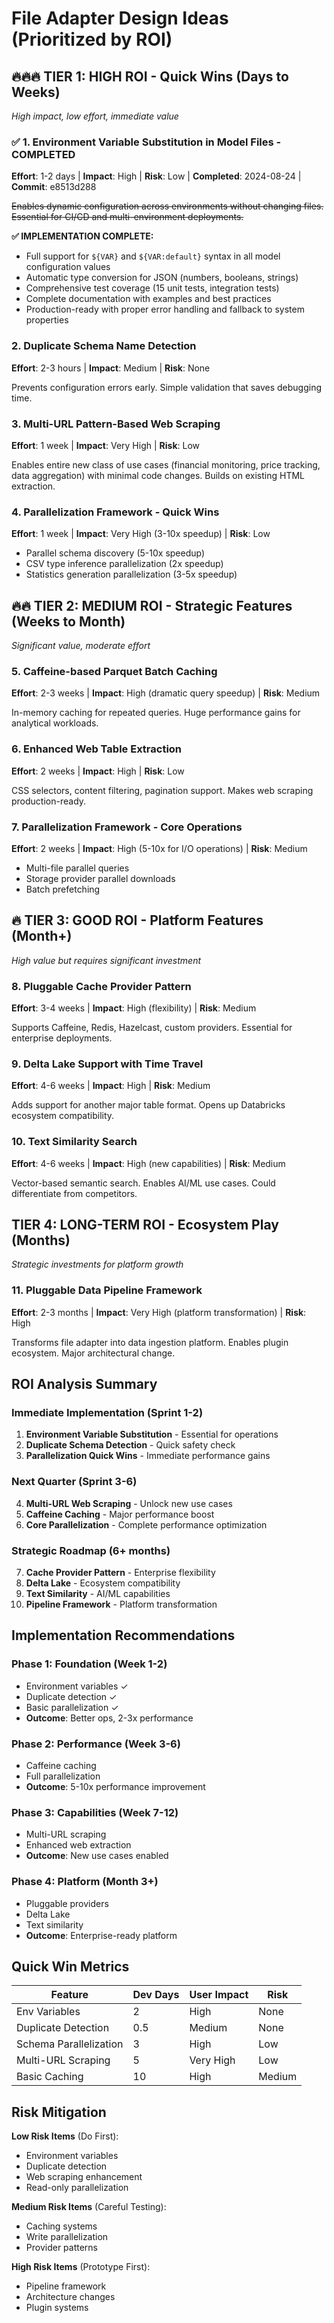 # File Adapter Design Ideas (Prioritized by ROI)

## 🔥🔥🔥 TIER 1: HIGH ROI - Quick Wins (Days to Weeks)
*High impact, low effort, immediate value*

### ✅ 1. Environment Variable Substitution in Model Files - **COMPLETED**
**Effort**: 1-2 days | **Impact**: High | **Risk**: Low | **Completed**: 2024-08-24 | **Commit**: e8513d288

~~Enables dynamic configuration across environments without changing files. Essential for CI/CD and multi-environment deployments.~~

**✅ IMPLEMENTATION COMPLETE:**
- Full support for `${VAR}` and `${VAR:default}` syntax in all model configuration values
- Automatic type conversion for JSON (numbers, booleans, strings)  
- Comprehensive test coverage (15 unit tests, integration tests)
- Complete documentation with examples and best practices
- Production-ready with proper error handling and fallback to system properties

### 2. Duplicate Schema Name Detection  
**Effort**: 2-3 hours | **Impact**: Medium | **Risk**: None

Prevents configuration errors early. Simple validation that saves debugging time.

### 3. Multi-URL Pattern-Based Web Scraping
**Effort**: 1 week | **Impact**: Very High | **Risk**: Low

Enables entire new class of use cases (financial monitoring, price tracking, data aggregation) with minimal code changes. Builds on existing HTML extraction.

### 4. Parallelization Framework - Quick Wins
**Effort**: 1 week | **Impact**: Very High (3-10x speedup) | **Risk**: Low

- Parallel schema discovery (5-10x speedup)
- CSV type inference parallelization (2x speedup)  
- Statistics generation parallelization (3-5x speedup)

## 🔥🔥 TIER 2: MEDIUM ROI - Strategic Features (Weeks to Month)
*Significant value, moderate effort*

### 5. Caffeine-based Parquet Batch Caching
**Effort**: 2-3 weeks | **Impact**: High (dramatic query speedup) | **Risk**: Medium

In-memory caching for repeated queries. Huge performance gains for analytical workloads.

### 6. Enhanced Web Table Extraction
**Effort**: 2 weeks | **Impact**: High | **Risk**: Low

CSS selectors, content filtering, pagination support. Makes web scraping production-ready.

### 7. Parallelization Framework - Core Operations
**Effort**: 2 weeks | **Impact**: High (5-10x for I/O operations) | **Risk**: Medium

- Multi-file parallel queries
- Storage provider parallel downloads
- Batch prefetching

## 🔥 TIER 3: GOOD ROI - Platform Features (Month+)
*High value but requires significant investment*

### 8. Pluggable Cache Provider Pattern
**Effort**: 3-4 weeks | **Impact**: High (flexibility) | **Risk**: Medium

Supports Caffeine, Redis, Hazelcast, custom providers. Essential for enterprise deployments.

### 9. Delta Lake Support with Time Travel
**Effort**: 4-6 weeks | **Impact**: High | **Risk**: Medium

Adds support for another major table format. Opens up Databricks ecosystem compatibility.

### 10. Text Similarity Search
**Effort**: 4-6 weeks | **Impact**: High (new capabilities) | **Risk**: Medium

Vector-based semantic search. Enables AI/ML use cases. Could differentiate from competitors.

## TIER 4: LONG-TERM ROI - Ecosystem Play (Months)
*Strategic investments for platform growth*

### 11. Pluggable Data Pipeline Framework
**Effort**: 2-3 months | **Impact**: Very High (platform transformation) | **Risk**: High

Transforms file adapter into data ingestion platform. Enables plugin ecosystem. Major architectural change.

## ROI Analysis Summary

### Immediate Implementation (Sprint 1-2)
1. **Environment Variable Substitution** - Essential for operations
2. **Duplicate Schema Detection** - Quick safety check
3. **Parallelization Quick Wins** - Immediate performance gains

### Next Quarter (Sprint 3-6)  
4. **Multi-URL Web Scraping** - Unlock new use cases
5. **Caffeine Caching** - Major performance boost
6. **Core Parallelization** - Complete performance optimization

### Strategic Roadmap (6+ months)
7. **Cache Provider Pattern** - Enterprise flexibility
8. **Delta Lake** - Ecosystem compatibility
9. **Text Similarity** - AI/ML capabilities
10. **Pipeline Framework** - Platform transformation

## Implementation Recommendations

### Phase 1: Foundation (Week 1-2)
- Environment variables ✓
- Duplicate detection ✓
- Basic parallelization ✓
- **Outcome**: Better ops, 2-3x performance

### Phase 2: Performance (Week 3-6)
- Caffeine caching
- Full parallelization  
- **Outcome**: 5-10x performance improvement

### Phase 3: Capabilities (Week 7-12)
- Multi-URL scraping
- Enhanced web extraction
- **Outcome**: New use cases enabled

### Phase 4: Platform (Month 3+)
- Pluggable providers
- Delta Lake
- Text similarity
- **Outcome**: Enterprise-ready platform

## Quick Win Metrics

| Feature | Dev Days | User Impact | Risk |
|---------|----------|------------|------|
| Env Variables | 2 | High | None |
| Duplicate Detection | 0.5 | Medium | None |
| Schema Parallelization | 3 | High | Low |
| Multi-URL Scraping | 5 | Very High | Low |
| Basic Caching | 10 | High | Medium |

## Risk Mitigation

**Low Risk Items** (Do First):
- Environment variables
- Duplicate detection  
- Web scraping enhancement
- Read-only parallelization

**Medium Risk Items** (Careful Testing):
- Caching systems
- Write parallelization
- Provider patterns

**High Risk Items** (Prototype First):
- Pipeline framework
- Architecture changes
- Plugin systems